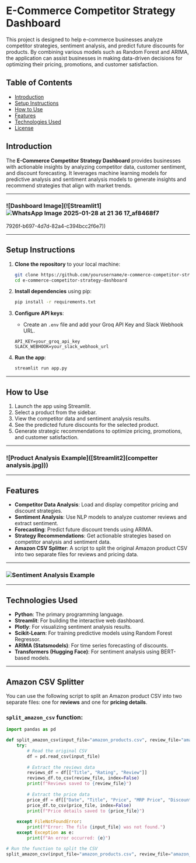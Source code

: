 # E-Commerce Competitor Strategy Dashboard

This project is designed to help e-commerce businesses analyze competitor strategies, sentiment analysis, and predict future discounts for products. By combining various models such as Random Forest and ARIMA, the application can assist businesses in making data-driven decisions for optimizing their pricing, promotions, and customer satisfaction.

## Table of Contents

- [Introduction](#introduction)
- [Setup Instructions](#setup-instructions)
- [How to Use](#how-to-use)
- [Features](#features)
- [Technologies Used](#technologies-used)
- [License](#license)

## Introduction

The **E-Commerce Competitor Strategy Dashboard** provides businesses with actionable insights by analyzing competitor data, customer sentiment, and discount forecasting. It leverages machine learning models for predictive analysis and sentiment analysis models to generate insights and recommend strategies that align with market trends.

---

### ![Dashboard Image](![Streamlit1]![WhatsApp Image 2025-01-28 at 21 36 17_af8468f7](https://github.com/user-attachments/assets/58c373ff-66f8-43d2-b33a-463a48b65bc5)

7926f-b697-4d7d-82a4-c394bcc2f6e7))

---

## Setup Instructions

1. **Clone the repository** to your local machine:
    ```bash
    git clone https://github.com/yourusername/e-commerce-competitor-strategy-dashboard.git
    cd e-commerce-competitor-strategy-dashboard
    ```

2. **Install dependencies** using pip:
    ```bash
    pip install -r requirements.txt
    ```

3. **Configure API keys**:
    - Create an `.env` file and add your Groq API Key and Slack Webhook URL.
    ```plaintext
    API_KEY=your_groq_api_key
    SLACK_WEBHOOK=your_slack_webhook_url
    ```

4. **Run the app**:
    ```bash
    streamlit run app.py
    ```

---

## How to Use

1. Launch the app using Streamlit.
2. Select a product from the sidebar.
3. View the competitor data and sentiment analysis results.
4. See the predicted future discounts for the selected product.
5. Generate strategic recommendations to optimize pricing, promotions, and customer satisfaction.

---

### ![Product Analysis Example]([Streamlit2](competter analysis.jpg)))

---

## Features

- **Competitor Data Analysis**: Load and display competitor pricing and discount strategies.
- **Sentiment Analysis**: Use NLP models to analyze customer reviews and extract sentiment.
- **Forecasting**: Predict future discount trends using ARIMA.
- **Strategy Recommendations**: Get actionable strategies based on competitor analysis and sentiment data.
- **Amazon CSV Splitter**: A script to split the original Amazon product CSV into two separate files for reviews and pricing data.

---

### ![Sentiment Analysis Example](![Streamlit3](https://github.com/Abhyu001/E-commerece-Comptetor-Analysis/blob/main/results.jpg))

---

## Technologies Used

- **Python**: The primary programming language.
- **Streamlit**: For building the interactive web dashboard.
- **Plotly**: For visualizing sentiment analysis results.
- **Scikit-Learn**: For training predictive models using Random Forest Regressor.
- **ARIMA (Statsmodels)**: For time series forecasting of discounts.
- **Transformers (Hugging Face)**: For sentiment analysis using BERT-based models.

---

## Amazon CSV Splitter

You can use the following script to split an Amazon product CSV into two separate files: one for **reviews** and one for **pricing details**.

### `split_amazon_csv` function:

```python
import pandas as pd

def split_amazon_csv(input_file="amazon_products.csv", review_file="amazon_reviews.csv", price_file="amazon_price.csv"):
    try:
        # Read the original CSV
        df = pd.read_csv(input_file)
        
        # Extract the reviews data
        reviews_df = df[["Title", "Rating", "Review"]]
        reviews_df.to_csv(review_file, index=False)
        print(f"Reviews saved to {review_file}")
        
        # Extract the price data
        price_df = df[["Date", "Title", "Price", "MRP Price", "Discount (%)", "Availability"]].drop_duplicates()
        price_df.to_csv(price_file, index=False)
        print(f"Price details saved to {price_file}")
    
    except FileNotFoundError:
        print(f"Error: The file {input_file} was not found.")
    except Exception as e:
        print(f"An error occurred: {e}")

# Run the function to split the CSV
split_amazon_csv(input_file="amazon_products.csv", review_file="amazon_reviews.csv", price_file="amazon_price.csv")

